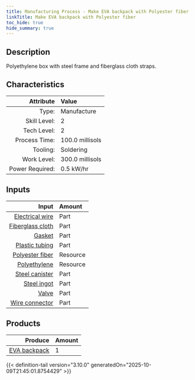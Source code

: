 ```yaml
---
title: Manufacturing Process - Make EVA backpack with Polyester fiber
linkTitle: Make EVA backpack with Polyester fiber
toc_hide: true
hide_summary: true
---
```

<!-- This is generated by the MarsSim HelpGenertor, do not edit. -->

## Description
Polyethylene box with steel frame and fiberglass cloth straps.

## Characteristics

| Attribute      | Value |
|--------:|:------|
|Type:|Manufacture|
|Skill Level:|2|
|Tech Level:|2|
|Process Time:|100.0 millisols|
|Tooling:|Soldering|
|Work Level:|300.0 millisols|
|Power Required:|0.5 kW/hr|

## Inputs

| Input      | Amount |
|--------:|:------|
|[Electrical wire](/docs/definitions/part/electrical-wire)|Part|2|
|[Fiberglass cloth](/docs/definitions/part/fiberglass-cloth)|Part|1|
|[Gasket](/docs/definitions/part/gasket)|Part|3|
|[Plastic tubing](/docs/definitions/part/plastic-tubing)|Part|3|
|[Polyester fiber](/docs/definitions/resource/polyester-fiber)|Resource|0.5 kg|
|[Polyethylene](/docs/definitions/resource/polyethylene)|Resource|5.0 kg|
|[Steel canister](/docs/definitions/part/steel-canister)|Part|1|
|[Steel ingot](/docs/definitions/part/steel-ingot)|Part|1|
|[Valve](/docs/definitions/part/valve)|Part|1|
|[Wire connector](/docs/definitions/part/wire-connector)|Part|10|

## Products


| Produce      | Amount |
|--------:|:------|
|[EVA backpack](/docs/definitions/part/eva-backpack)|1|



{{< definition-tail version="3.10.0" generatedOn="2025-10-09T21:45:01.8754429" >}}



